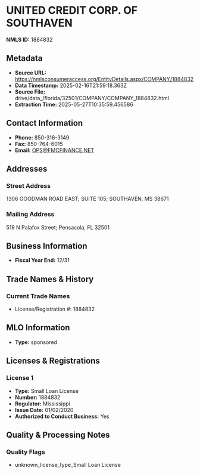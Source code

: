 # UNITED CREDIT CORP. OF SOUTHAVEN

**NMLS ID:** 1884832

## Metadata
- **Source URL:** https://nmlsconsumeraccess.org/EntityDetails.aspx/COMPANY/1884832
- **Data Timestamp:** 2025-02-16T21:59:18.363Z
- **Source File:** drive/data_/florida/32501/COMPANY/COMPANY_1884832.html
- **Extraction Time:** 2025-05-27T10:35:59.456586

## Contact Information
- **Phone:** 850-316-3149
- **Fax:** 850-764-6015
- **Email:** OPS@FMCFINANCE.NET

## Addresses
### Street Address
1306 GOODMAN ROAD EAST; SUITE 105; SOUTHAVEN, MS 38671

### Mailing Address
519 N Palafox Street; Pensacola, FL 32501

## Business Information
- **Fiscal Year End:** 12/31

## Trade Names & History
### Current Trade Names
- License/Registration #: 1884832

## MLO Information
- **Type:** sponsored

## Licenses & Registrations

### License 1
- **Type:** Small Loan License
- **Number:** 1884832
- **Regulator:** Mississippi
- **Issue Date:** 01/02/2020
- **Authorized to Conduct Business:** Yes

## Quality & Processing Notes
### Quality Flags
- unknown_license_type_Small Loan License
